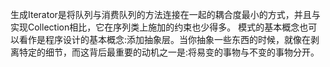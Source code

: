 生成Iterator是将队列与消费队列的方法连接在一起的耦合度最小的方式，并且与实现Collection相比，它在序列类上施加的约束也少得多。
模式的基本概念也可以看作是程序设计的基本概念:添加抽象层。当你抽象一些东西的时候，就像在剥离特定的细节，而这背后最重要的动机之一是:将易变的事物与不变的事物分开。
